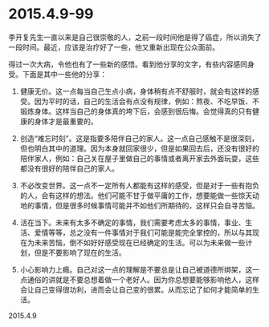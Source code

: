 2015.4.9-99
=============
李开复先生一直以来是自己很崇敬的人，之前一段时间他是得了癌症，所以消失了一段时间。最近，应该是治疗好了一些，他又重新出现在公众面前。

得过一次大病，令他也有了一些新的感悟。看到他分享的文字，有些内容感同身受。下面是其中一些他的分享：

1. 健康无价。这一点每当自己生点小病，身体稍有点不舒服时，就会有这样的感受。因为平时的话，自己的生活会有点没有规律，例如：熬夜、不吃早饭、不锻炼身体。这样当自己的身体真的垮下后，会感到很后悔。会觉得真的只有健康的身体才是最重要的。

2. 创造“难忘时刻”。这是指要多陪伴自己的家人。这一点自己感触不是很深刻，但也明白其中的道理。因为本身就回家很少，但是如果回去后，还没有很好的陪伴家人，例如：自己关在屋子里做自己的事情或者离开家去外面玩耍，这些都没有很好的陪伴自己的家人。

3. 不必改变世界。这一点不一定所有人都能有这样的感受，但是对于一些有抱负的人，会有这样的想法。他们可能不甘于做平庸的工作，想要能做一些惊天动地的事情，但是很多时候事情可能并不如他们所期待的，这样只会自寻苦恼。

4. 活在当下。未来有太多不确定的事情，我们需要考虑太多的事情，事业、生活、爱情等等，总之没有一件事情对于我们可能是能完全掌控的，所以与其现在为未来苦恼，倒不如好好感受现在已经确定的生活。可以为未来做一些计划，但是不要影响了现在的生活。

5. 小心影响力上瘾。自己对这一点的理解是不要总是让自己被道德所绑架，这一点通俗的讲就是不要总想着做一个老好人。因为你总想要能够影响他人，这样会让自己变得很功利，进而会让自己变的很累。从而忘记了如何才能简单的生活。

2015.4.9